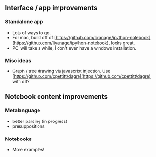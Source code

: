 
## Interface / app improvements

### Standalone app

 * Lots of ways to go.
 * For mac, build off of [https://github.com/liyanage/ipython-notebook](https://github.com/liyanage/ipython-notebook), looks great.
 * PC: will take a while, I don't even have a windows installation.

### Misc ideas

 * Graph / tree drawing via javascript injection.  Use [https://github.com/cpettitt/dagre](https://github.com/cpettitt/dagre) with d3?

## Notebook content improvements

### Metalanguage

 * better parsing (in progress)
 * presuppositions

### Notebooks

 * More examples!